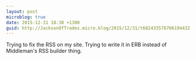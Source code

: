 ```yaml
---
layout: post
microblog: true
date: 2015-12-31 18:30 +1300
guid: http://JacksonOfTrades.micro.blog/2015/12/31/t682433578706194432.html
---
```

Trying to fix the RSS on my site. Trying to write it in ERB instead of Middleman's RSS builder thing.
